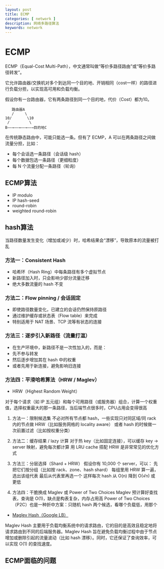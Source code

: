```yaml
---
layout: post
title: ECMP
categories: [ network ]
description: 网络多路径算法
keywords: network
---
```


# ECMP

ECMP（Equal-Cost Multi-Path），中文通常叫做“等价多路径路由”或“等价多路径转发”。

它允许路由器/交换机对多个到达同一个目的地、开销相同（cost一样）的路径进行负载分担，以实现高可用和负载均衡。

假设你有一台路由器，它有两条路径到同一个目的地，代价（Cost）都为10。

```
   路由器A
   /     \
10/       \10
 /         \
B——→——→——→——→目的地C
```

在传统静态路由中，可能只能选一条。但有了 ECMP，A 可以在两条路径之间做流量分担，比如：

- 每个会话选一条路径（会话级 hash）
- 每个数据包选一条路径（更细粒度）
- 每 N 个流量分配一条路径（轮询）

## ECMP算法
- IP modulo
- IP hash-seed
- round-robin
- weighted round-robin

## hash算法

当路径数量发生变化（增加或减少）时，哈希结果会“漂移”，导致原本的流量被打乱

### 方法一：Consistent Hash

- 哈希环（Hash Ring）中每条路径有多个虚拟节点
- 新路径加入时，只会影响少部分流量迁移
- 绝大多数流量的 hash 不变

### 方法二：Flow pinning / 会话固定

- 即使路径数量变化，已建立的会话仍然保持原路径
- 通过维护缓存或状态表（Flow table）来完成
- 特别适用于 NAT 场景、TCP 流等有状态的连接

### 方法三：逐步引入新路径（流量打温）

- 在生产环境中，新路径不是一次性加入的，而是：
- 先不参与转发
- 然后逐步增加其在 hash 中的权重
- 或者先用于新连接，避免影响旧连接

### 方法四：平滑哈希算法（HRW / Maglev）

- HRW（Highest Random Weight）

对于每个请求（如 IP 五元组）和每个可用路径（或服务器）组合，计算一个权重值，选择权重最大的那一条路径，当后端节点很多时，CPU占用会变得很高

1. 方法一：限制候选集
   不必对所有节点都 hash，一些实现只对同区域/同 rack内的节点做 HRW（比如服务网格的 locality aware）
   或者 hash 的时候做一次前置过滤（比如按权重分类）

2. 方法二：缓存结果 / lazy 计算
   对于热 key（比如固定连接），可以缓存 key → server 映射，避免每次都计算
   用 LRU cache 搭配 HRW 是非常常见的优化方式
3. 方法三：分层选择（Shard + HRW）
   假设你有 10,000 个 server，可以：
   先把它们按分组（比如按 rack、zone、hash shard）
   每组里用 HRW 算一遍，选出该组代表
   最后从代表里再选一个
   这样每次 hash 从 O(n) 降到 O(√n) 或更低
4. 方法四：干脆换成 Maglev 或 Power of Two Choices
   Maglev 预计算好查找表，查询是 O(1)，缺点是构表复杂，内存占用高
   Power of Two Choices（P2C）也是一种折中方案：只随机 hash 两个候选，看哪个负载低，用那个

- [Maglev Hash（Google LB）](https://static.googleusercontent.com/media/research.google.com/zh-CN//pubs/archive/44824.pdf)

Maglev Hash 主要用于负载均衡系统中的请求路由，它的目的是高效且稳定地将请求路由到不同的后端服务器。Maglev Hash
旨在避免负载均衡过程中由于节点增加或删除引起的流量波动（比如 hash 漂移）。同时，它还保证了查询效率，可以实现 O(1)
的查找速度。

## ECMP面临的问题
